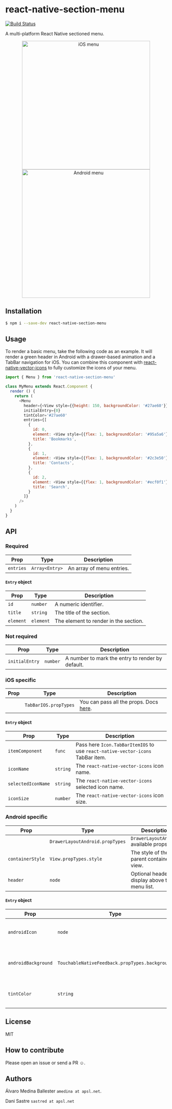 # react-native-section-menu

[![Build Status](https://travis-ci.org/APSL/react-native-section-menu.svg?branch=master)](https://travis-ci.org/APSL/react-native-section-menu)

A multi-platform React Native sectioned menu.

<p align="center">
<img src="https://raw.githubusercontent.com/wiki/APSL/react-native-section-menu/menu.ios.gif" alt="iOS menu" width="400">
<img src="https://raw.githubusercontent.com/wiki/APSL/react-native-section-menu/menu.android.gif" alt="Android menu" width="400">
</p>

## Installation

```sh
$ npm i --save-dev react-native-section-menu
```

## Usage

To render a basic menu, take the following code as an example. It will render a green header in Android with a drawer-based animation and a TabBar navigation for iOS. You can combine this component with [react-native-vector-icons](https://github.com/oblador/react-native-vector-icons) to fully customize the icons of your menu.

```js
import { Menu } from 'react-native-section-menu'

class MyMenu extends React.Component {
  render () {
    return (
      <Menu
        header={<View style={{height: 150, backgroundColor: '#27ae60'}} />}
        initialEntry={0}
        tintColor='#27ae60'
        entries={[
          {
            id: 0,
            element: <View style={{flex: 1, backgroundColor: '#95a5a6'}} />,
            title: 'Bookmarks',
          },
          {
            id: 1,
            element: <View style={{flex: 1, backgroundColor: '#2c3e50'}} />,
            title: 'Contacts',
          },
          {
            id: 2,
            element: <View style={{flex: 1, backgroundColor: '#ecf0f1'}} />,
            title: 'Search',
          }
        ]}
      />
    )
  }
}
```

## API
### Required
| Prop | Type | Description |
|------|------|-------------|
| `entries` | `Array<Entry>` | An array of menu entries. |

#### `Entry` object
| Prop | Type | Description |
|------|------|-------------|
| `id` | `number` | A numeric identifier. |
| `title` | `string` | The title of the section. |
| `element` | `element` | The element to render in the section. |

### Not required
| Prop | Type | Description |
|------|------|-------------|
| `initialEntry` | `number` | A number to mark the entry to render by default. |

### iOS specific
| Prop | Type | Description |
|------|------|-------------|
|  | `TabBarIOS.propTypes` | You can pass all the props. Docs [here](http://facebook.github.io/react-native/releases/0.34/docs/tabbarios.html#tabbarios). |

#### `Entry` object
| Prop | Type | Description |
|------|------|-------------|
| `itemComponent` | `func` | Pass here `Icon.TabBarItemIOS` to use `react-native-vector-icons` TabBar item. |
| `iconName` | `string` | The `react-native-vector-icons` icon name. |
| `selectedIconName` | `string` | The `react-native-vector-icons` selected icon name. |
| `iconSize` | `number` | The `react-native-vector-icons` icon size. |

### Android specific
| Prop | Type | Description |
|------|------|-------------|
| | `DrawerLayoutAndroid.propTypes` | `DrawerLayoutAndroid` available props. |
| `containerStyle` | `View.propTypes.style` | The style of the parent container view. |
| `header` | `node` | Optional header to display above the menu list. |

#### `Entry` object
| Prop | Type | Description |
|------|------|-------------|
| `androidIcon` | `node` | A React node to render as an icon. |
| `androidBackground` | `TouchableNativeFeedback.propTypes.background` | The background effect of the entry section. |
| `tintColor` | `string` | The tint color of the selected entry. |

## License
MIT

## How to contribute
Please open an issue or send a PR ☺️.

## Authors

Álvaro Medina Ballester `amedina at apsl.net`.

Dani Sastre `sastred at apsl.net`
